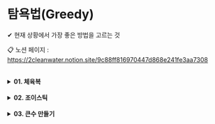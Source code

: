 # 탐욕법(Greedy)
✔ 현재 상황에서 가장 좋은 방법을 고르는 것<br>

📋 노션 페이지 : https://2cleanwater.notion.site/9c88ff816970447d868e241fe3aa7308

<br>

<details markdown="1">
<summary><strong>01. 체육복</strong></summary>
링크 : https://school.programmers.co.kr/learn/courses/30/lessons/42862<br>
해결시간 : 34분<br>
검색 여부 : 아니오<br>
문제 해결 방법 : 도난 학생과 여벌 학생 중 중복되는 학생들을 제거한 후, answer는 전체학생 - 도난학생으로 설정, a번호 - 1, a번호 + 1에게서 여벌 옷을 받아온 학생을 answer에 더해준다.<br>
기억할 점 : 겹치는 항목을 제거할 땐 filter 함수를 사용할 것, forEach는 함수이기 떄문에 break가 아닌 return을 이용할 것.

</details>

<br>

<details markdown="1">
<summary><strong>02. 조이스틱</strong></summary>
링크 : https://school.programmers.co.kr/learn/courses/30/lessons/42860<br>
해결시간 : 2시간 10분<br>
검색여부 : 아니오<br>
문제 해결 방법 : 문자열을 아스키코드로 변환해준 후 78보다 큰지 작은지 판별하여 문자 변환 횟수 카운트, 같은 for문에서 체크 중인 문자 다음이 마지막 문자인지, A인지 &&로 체크한 후 연속된 A의 갯수 카운트, 좌우이동에선 최대인 length-1과 비교하여 연속 A 갯수만큼 빠지고 왼쪽으로 돌아가는 경우, 오른쪽으로 돌아가는경우 두가지와 비교하여 최솟값을 구한다.<br>
기억할 점 : 아스키코드 대문자 A:65, Z:90, a:97, z:122. 주어지긴 하겠지만 혹시 모르니 외워두기, 가짓수가 여러 개 있을 땐 Math.min를 사용할 수 있어야한다.

</details>

<br>

<details markdown="1">
<summary><strong>03. 큰수 만들기</strong></summary>
링크 : https://school.programmers.co.kr/learn/courses/30/lessons/42883<br>
해결시간 : 1시간 30분<br>
검색여부 : 예<br>
문제 해결 방법 : stack을 만들어서 해결하는 것이 중요한 문제, stack에 number를 차례대로 넣고 비교하면서 더 큰수가 나오면 제거하고 cnt++로 제거된 문자 수 를 체크한다. 마지막에 동일한 숫자가 연속된 경우가 있을 수 있으므로 제시된 길이만큼 잘라 출력한다.<br>
기억할 점 : for문 안에 while문을 통해 조건이 성립될 때 반복할 수 있는 방법을 기억해두자, slice(3)은 3번째 인덱스까지 잘라내기, substring(3)은 3번쨰 인덱스부터 출력

</details>
